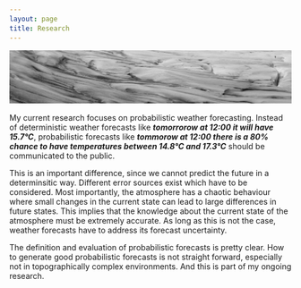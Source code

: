 ```yaml
---
layout: page
title: Research
---
```


<p align="center">
<img src="images/glaciarGrey.JPG" title="Fieldwork at Glaciar Grey in Torres del Paine National Park, Patagonia, Chile.">
</p>

My current research focuses on probabilistic weather forecasting. Instead of deterministic weather forecasts like
**_tomorrorow at 12:00 it will have 15.7°C_**, probabilistic forecasts like **_tommorow at 12:00 there is a 80% chance to have temperatures between 14.8°C and 17.3°C_** should be communicated to the public. 

This is an important difference, since we cannot predict the future in a determinsitic way. Different error sources exist which have to be considered. Most importantly, the atmosphere has a chaotic behaviour where small changes in the current state can lead to large differences in future states. This implies that the knowledge about the current state of the atmosphere must be extremely accurate.  As long as this is not the case, weather forecasts have to address its forecast uncertainty.

The definition and evaluation of probabilistic forecasts is pretty clear. How to generate good probabilistic forecasts is not straight forward, especially not in topographically complex environments. And this is part of my ongoing research.


